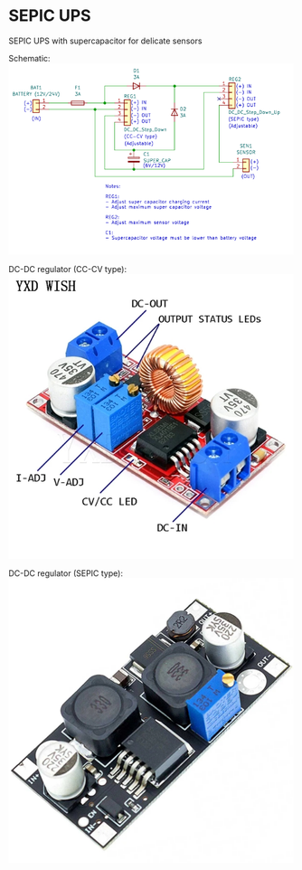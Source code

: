 # SEPIC UPS
SEPIC UPS with supercapacitor for delicate sensors

Schematic:
![img](https://raw.githubusercontent.com/rtek1000/SEPIC_UPS/main/Schematic.png)

DC-DC regulator (CC-CV type):
![img](https://raw.githubusercontent.com/rtek1000/SEPIC_UPS/main/DC-DC_Step_Down_CC_CV_1.jpg)

DC-DC regulator (SEPIC type):
![img](https://raw.githubusercontent.com/rtek1000/SEPIC_UPS/main/DC-DC_Step_Up_Down_SEPIC_1.jpg)
